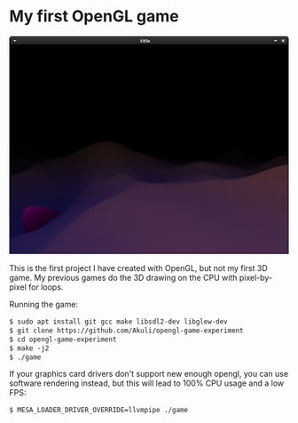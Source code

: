 # My first OpenGL game

![here it is running](screenshot.png)

This is the first project I have created with OpenGL, but not my first 3D game.
My previous games do the 3D drawing on the CPU with pixel-by-pixel for loops.

Running the game:

	$ sudo apt install git gcc make libsdl2-dev libglew-dev
	$ git clone https://github.com/Akuli/opengl-game-experiment
	$ cd opengl-game-experiment
	$ make -j2
	$ ./game

If your graphics card drivers don't support new enough opengl,
you can use software rendering instead, but this will lead to
100% CPU usage and a low FPS:

	$ MESA_LOADER_DRIVER_OVERRIDE=llvmpipe ./game
